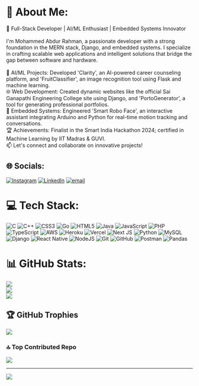 # 💫 About Me:
🚀 Full-Stack Developer | AI/ML Enthusiast | Embedded Systems Innovator<br><br>I'm Mohammed Abdur Rahman, a passionate developer with a strong foundation in the MERN stack, Django, and embedded systems. I specialize in crafting scalable web applications and intelligent solutions that bridge the gap between software and hardware.<br><br>🧠 AI/ML Projects: Developed 'Clarity', an AI-powered career counseling platform, and 'FruitClassifier', an image recognition tool using Flask and machine learning.<br>🌐 Web Development: Created dynamic websites like the official Sai Ganapathi Engineering College site using Django, and 'PortoGenerator', a tool for generating professional portfolios.<br>🤖 Embedded Systems: Engineered 'Smart Robo Face', an interactive assistant integrating Arduino and Python for real-time motion tracking and conversations.<br>🏆 Achievements: Finalist in the Smart India Hackathon 2024; certified in Machine Learning by IIT Madras & GUVI.<br>📫 Let's connect and collaborate on innovative projects!


## 🌐 Socials:
[![Instagram](https://img.shields.io/badge/Instagram-%23E4405F.svg?logo=Instagram&logoColor=white)](https://instagram.com/mohammed__abdurrahmaan) [![LinkedIn](https://img.shields.io/badge/LinkedIn-%230077B5.svg?logo=linkedin&logoColor=white)](https://linkedin.com/in/mohammad-abdur-rahman-9a30aa276) [![email](https://img.shields.io/badge/Email-D14836?logo=gmail&logoColor=white)](mailto:abdurrahmaan11265@gmail.com) 

# 💻 Tech Stack:
![C](https://img.shields.io/badge/c-%2300599C.svg?style=for-the-badge&logo=c&logoColor=white) ![C++](https://img.shields.io/badge/c++-%2300599C.svg?style=for-the-badge&logo=c%2B%2B&logoColor=white) ![CSS3](https://img.shields.io/badge/css3-%231572B6.svg?style=for-the-badge&logo=css3&logoColor=white) ![Go](https://img.shields.io/badge/go-%2300ADD8.svg?style=for-the-badge&logo=go&logoColor=white) ![HTML5](https://img.shields.io/badge/html5-%23E34F26.svg?style=for-the-badge&logo=html5&logoColor=white) ![Java](https://img.shields.io/badge/java-%23ED8B00.svg?style=for-the-badge&logo=openjdk&logoColor=white) ![JavaScript](https://img.shields.io/badge/javascript-%23323330.svg?style=for-the-badge&logo=javascript&logoColor=%23F7DF1E) ![PHP](https://img.shields.io/badge/php-%23777BB4.svg?style=for-the-badge&logo=php&logoColor=white) ![TypeScript](https://img.shields.io/badge/typescript-%23007ACC.svg?style=for-the-badge&logo=typescript&logoColor=white) ![AWS](https://img.shields.io/badge/AWS-%23FF9900.svg?style=for-the-badge&logo=amazon-aws&logoColor=white) ![Heroku](https://img.shields.io/badge/heroku-%23430098.svg?style=for-the-badge&logo=heroku&logoColor=white) ![Vercel](https://img.shields.io/badge/vercel-%23000000.svg?style=for-the-badge&logo=vercel&logoColor=white) ![Next JS](https://img.shields.io/badge/Next-black?style=for-the-badge&logo=next.js&logoColor=white) ![Python](https://img.shields.io/badge/python-3670A0?style=for-the-badge&logo=python&logoColor=ffdd54) ![MySQL](https://img.shields.io/badge/mysql-4479A1.svg?style=for-the-badge&logo=mysql&logoColor=white) ![Django](https://img.shields.io/badge/django-%23092E20.svg?style=for-the-badge&logo=django&logoColor=white) ![React Native](https://img.shields.io/badge/react_native-%2320232a.svg?style=for-the-badge&logo=react&logoColor=%2361DAFB) ![NodeJS](https://img.shields.io/badge/node.js-6DA55F?style=for-the-badge&logo=node.js&logoColor=white) ![Git](https://img.shields.io/badge/git-%23F05033.svg?style=for-the-badge&logo=git&logoColor=white) ![GitHub](https://img.shields.io/badge/github-%23121011.svg?style=for-the-badge&logo=github&logoColor=white) ![Postman](https://img.shields.io/badge/Postman-FF6C37?style=for-the-badge&logo=postman&logoColor=white) ![Pandas](https://img.shields.io/badge/pandas-%23150458.svg?style=for-the-badge&logo=pandas&logoColor=white)
# 📊 GitHub Stats:
![](https://github-readme-stats.vercel.app/api?username=abdurrahmaan11265&theme=dark&hide_border=false&include_all_commits=true&count_private=true)<br/>
![](https://nirzak-streak-stats.vercel.app/?user=abdurrahmaan11265&theme=dark&hide_border=false)<br/>
![](https://github-readme-stats.vercel.app/api/top-langs/?username=abdurrahmaan11265&theme=dark&hide_border=false&include_all_commits=true&count_private=true&layout=compact)

## 🏆 GitHub Trophies
![](https://github-profile-trophy.vercel.app/?username=abdurrahmaan11265&theme=react&no-frame=false&no-bg=true&margin-w=4)

### 🔝 Top Contributed Repo
![](https://github-contributor-stats.vercel.app/api?username=abdurrahmaan11265&limit=5&theme=dark&combine_all_yearly_contributions=true)

---
[![](https://visitcount.itsvg.in/api?id=abdurrahmaan11265&icon=2&color=3)](https://visitcount.itsvg.in)

<!-- Proudly created with GPRM ( https://gprm.itsvg.in ) -->
